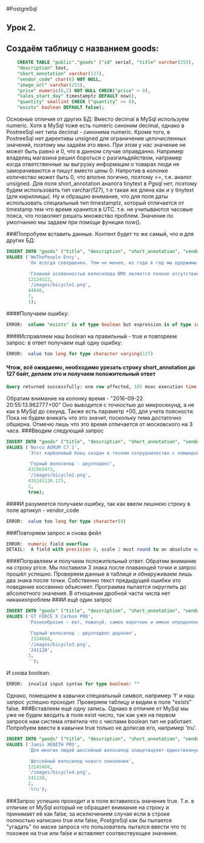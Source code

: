 #PostgreSql

## Урок 2.

## Создаём таблицу c названием goods:

```sql
    CREATE TABLE "public"."goods" ("id" serial, "title" varchar(255),
    "description" text,
    "short_annotation" varchar(127),
    "vendor_code" char(8) NOT NULL,
    "image_url" varchar(255),
    "price" numeric(8,2) NOT NULL CHECK("price" > 0),
    "sales_start_day" timestamptz DEFAULT now(),
    "quantity" smallint CHECK ("quantity" >= 0),
    "exists" boolean DEFAULT false);
```
Основные отличия от других БД: Вместо decimal в MySql используем numeric. Хотя в MySql тоже есть numeric синоним decimal,
однако в PostreeSql нет типа decimal - синонима numeric. Кроме того, в PostreeSql нет директивы unsigned для ограничения
целочисленных значений, поэтому мы задаём это явно. При этом у нас значение не может быть равно и 0, что в данном случае
оправданно. Например владелец магазина решил бороться с разгильдяйством, например когда ответственные зы выгрузку информации
о товарах люди не заморачиваются и пишут вместо цены 0. Напротив в колонке количество может быть 0, что вполне логично,
поэтому >=, т.е. аналог unsigned.
Для поля short_annotation аналога tinytext в Pgsql нет, поэтому будем использовать тип varchar(127), т.е такая же длина как
и у tinytext (для кириллицы).
Ну и обращаю внимание, что для поля даты использовать специальный тип timestamptz, который отличается от timestamp тем что
время хранится в UTC. т.е. не учитываются часовые пояса, что позволяет решать множество проблем.
Значение по умолчанию мы задаем при помощи функции now().


###Попробуем вставить данные. Контент будет то же самый, что и для других БД:
```sql
INSERT INTO "goods" ("title", "description", "short_annotation", "vendor_code", "image_url", "price", "quantity", "exists")
VALUES ('WeThePeople Envy',
        'Он всегда совершенен. Тем не менее, из года в год мы одержимы желанием сделать его ещё лучше, байком мечты любого райдера, желающего кататься как Про. Его рама и вилка, выполненные на 100% из 4130 Sanco, получившие термообработку и захватывающий дух дизайн Black Titan. Гармоничное дополнение в виде россыпи украшающих фреймсет компонентов Eclat, включая жирные покрышки Stevie Churchill Signature и шатуны Aeon, готовые крошить бетон. Трепетное внимание к деталям выражено и в наличие втулок Blind, за качество которых ручается сам Shane Weston. Зверь, вызывающий зависть, стал ещё лучше.',

        'Главной особенностью велосипеда BMX является полное отсутствие подвески и наличие всего лишь одной передачи. В остальном же вариации могут быть разными. Еще одно, не менее важное отличие - очень маленький вес, в пределах 11 кг.',
        12124322,
        '/images/bicycle1.png',
        44040,
        7,
        1);
```
####Получаем ошибку:
```sql
ERROR:  column "exists" is of type boolean but expression is of type integer
```
####Исправляем наш boolean на правильный - true и повторяем запрос:
в ответ получаем ещё одну ошибку:
```sql
ERROR:  value too long for type character varying(127)
```
#### Чтож, всё ожидаемо, необходимо урезать строку short_annotation до 127 байт, делаем это и получаем положительный ответ
```sql
Query returned successfully: one row affected, 105 msec execution time.
```
Обратим внимание на колонку время - "2016-09-22 20:55:13.962777+00" Оно выводится с точностью до микросекунд, а не как
в MySql до секунд. Также есть параметр +00, для учета поясности. Пока не будем вникать что это значит, поскольку тема достаточно
обширна. Отмечю лишь что это время отличается от московского на 3 часа.
###Вводим следующий запрос
```sql
INSERT INTO "goods" ("title", "description", "short_annotation", "vendor_code", "image_url", "price", "quantity", "exists")
VALUES ('Norco AURUM C7.1',
        'Этот карбоновый боец создан в тесном сотрудничестве с командой Norco Factory Racing и проверен в гонках Кубка мира по даунхиллу. Технология изменения размеров рамы Gravity Tune позволяет райдеру найти идеальную посадку и правильно распределять вес тела. Колеса 650B пришли в скоростной спуск всерьез и надолго, а вместе с ними вы получаете дополнительное сцепление в поворотах и меньше тряски на неровностях. Трансмиссия X0 DH на 7 скоростей и карбоновые шатуны от Sram существенно облегчают байк, а руль Race Face из углеволокна шириной 800 мм делает управление легким и точным в любых условиях.',

        'Горный велосипед - двухподвес',
        432563473,
        '/images/bicycle2.png',
        435241120.123,
        2,
        true);
```
####И разумеется получаем ошибку, так как ввели лишнюю строку в поле артикул - vendor_code
```sql
ERROR:  value too long for type character(8)
```
###Повторяем запрос и снова фейл
```sql
ERROR:  numeric field overflow
DETAIL:  A field with precision 8, scale 2 must round to an absolute value less than 10^6.
```
####Поправляем и получаем положительный ответ. Обратим внимание на строку price. Мы поставили 3 знака после плавающей точки
и запрос прошёл успешно. Проверяем данные в таблице и обнаруживаем лишь два знака после точки. Собственно текст предыдущей
ошибки это поведение коссвенно объясняет. Программа пытается округлить до абсолютного значения. В отношении дробной части
числа нет никакихпроблем
###И ещё один запрос
```sql
INSERT INTO "goods" ("title", "description", "short_annotation", "vendor_code", "image_url", "price", "quantity", "exists")
VALUES ('GT FORCE X Carbon PRO',
        'Разнообразие – вот, пожалуй, самое короткое и емкое определение All Mountain. Любой из Force проведет вас везде, где только может проехать велосипед, и бережно вернет домой. А флагман линейки Force X Carbon Pro сделает это с необычайными легкостью и изяществом. Полностью карбоновая рама с подвеской A.O.S. 150 миллиметров, колеса 27.5 дюймов, элитный набор компонентов - всё в этом байке нацелено на то, что вы проведете в седле весь день, покорите новые вершины, насладитесь длинными спусками, а когда вернетесь домой – будете с улыбкой вспоминать прошедший день и планировать новые приключения.',

        'Горный велосипед - двухподвес даунхил',
         2324668,
        '/images/bicycle3.png',
        '241120',
        3,
        '');
```
И снова boolean:
```sql
ERROR:  invalid input syntax for type boolean: ""
```
Однако, помещаем в кавычки специальный символ, например 'f' и наш запрос успешно проходит. Проверяем таблицу и видим в поле "exists" false.
###Вставляем ещё одну запись. Однако в отличие от MySql мы уже не будем вводить в поле exist число, так как уже на первом запросе нам
система ответила что с числами boolean тип не работает. Попробуем ввести в кавычки true только не дописав его, например 'tru'.
```sql
INSERT INTO "goods" ("title", "description", "short_annotation", "vendor_code", "image_url", "price", "quantity", "exists")
VALUES ('Jamis XENITH PRO',
        'Для многих людей шоссейный велосипед олицетворяет единственную правильную сущность двухколесной машины. Именно для таких людей Jamis из года в год совершенствует свою шоссейную линейку, и эта модель весом 7,2 кг отвечает самым высоким требованиям любителей гонок по асфальту. Полностью карбоновая рама и вилка, а также оборудование Sram Force22 позволят не только тренироваться с максимальной эффективностью, но и бороться за победу в соревнованиях.',

        'Шоссейный велосипед нового поколения',
        12145468,
        '/images/bicycle4.png',
        241120,
        2,
        'tru');
```
###Запрос успешно проходит и в поле вставилось значение true. Т.е. в отличие от MySql который не обращает внимание на строку и
принимает её как false, за исключением случая если в строке полностью написано true или false, PostgreSql как бы пытается "угадать"
по маске запроса что пользователь пытался ввести что то похожее на true или false и вставляет соотвествующее значение.